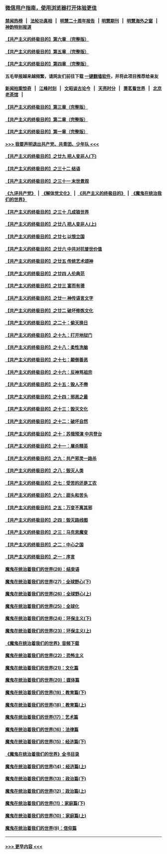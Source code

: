 ### [微信用户指南，使用浏览器打开体验更佳](https://github.com/gfw-breaker/banned-news1/blob/master/indexes/wechat-guide.md?t=0)
#### [禁闻热榜](热点新闻.md?t=0)  &nbsp;&nbsp;|&nbsp;&nbsp; [法轮功真相](https://github.com/gfw-breaker/truth/blob/master/README.md?t=0) &nbsp;&nbsp;|&nbsp;&nbsp; [明慧二十周年报告](https://github.com/gfw-breaker/mh-reports/blob/master/README.md?t=0) &nbsp;&nbsp;|&nbsp;&nbsp;[明慧期刊](https://github.com/gfw-breaker/mh-qikan) &nbsp;&nbsp;|&nbsp;&nbsp; [明慧海外之窗](https://github.com/gfw-breaker/mh-news/blob/master/README.md?t=0) &nbsp;&nbsp;|&nbsp;&nbsp; [神韵特别报道](https://github.com/gfw-breaker/mh-news/blob/master/shenyun.md?t=0)
#### [【共产主义的终极目的】第六章 （完整版）](../pages/nsc422/n11428913.md?t=02122255) 
#### [【共产主义的终极目的】第五章 （完整版）](../pages/nsc422/n11428912.md?t=02122255) 
#### [【共产主义的终极目的】第四章 （完整版）](../pages/nsc422/n11428907.md?t=02122255) 
#### 五毛举报越来越频繁，请网友们前往下载 [一键翻墙软件](https://github.com/gfw-breaker/ssr-accounts)，并将此项目推荐给亲友
#### [新闻拍案惊奇](https://github.com/gfw-breaker/banned-news1/blob/master/pages/link4.md) &nbsp;&nbsp;|&nbsp;&nbsp; [江峰时刻](https://github.com/gfw-breaker/banned-news1/blob/master/pages/link4.md) &nbsp;&nbsp;|&nbsp;&nbsp; [文昭谈古论今](https://github.com/gfw-breaker/banned-news1/blob/master/pages/link4.md) &nbsp;&nbsp;|&nbsp;&nbsp; [天亮时分](https://github.com/gfw-breaker/banned-news1/blob/master/pages/link4.md) &nbsp;&nbsp;|&nbsp;&nbsp; [萧茗看世界](https://github.com/gfw-breaker/banned-news1/blob/master/pages/link4.md) &nbsp;&nbsp;|&nbsp;&nbsp; [北京老茶馆](https://github.com/gfw-breaker/banned-news1/blob/master/pages/link4.md) &nbsp;&nbsp;|&nbsp;&nbsp; 
#### [【共产主义的终极目的】第三章（完整版）](../pages/nsc422/n11428848.md?t=02122255) 
#### [【共产主义的终极目的】第二章（完整版）](../pages/nsc422/n11428831.md?t=02122255) 
#### [【共产主义的终极目的】第一章（完整版）](../pages/nsc422/n11417651.md?t=02122255) 
#### [>>> 我要声明退出共产党、共青团、少年队 <<<](https://github.com/begood0513/goodnews/blob/master/quit/letter.md) 
#### [【共产主义的终极目的】之廿九 把人变非人(下)](../pages/nsc422/n11344140.md?t=02122255) 
#### [【共产主义的终极目的】之三十二 结语](../pages/nsc422/n11360535.md?t=02122255) 
#### [【共产主义的终极目的】之三十一 末世景观](../pages/nsc422/n11351129.md?t=02122255) 
#### [《九评共产党》](https://github.com/begood0513/9ping.md/blob/master/README.md) &nbsp;|&nbsp; [《解体党文化》](../../../../jtdwh.md/blob/master/README.md)  &nbsp;|&nbsp; [《共产主义的终极目的》](../../../../gczydzjmd.md/blob/master/README.md) &nbsp;|&nbsp; [《魔鬼在统治我们的世界》](../../../../mgztzwmdsj.md/blob/master/README.md) 
#### [【共产主义的终极目的】之三十 几成狼世界](../pages/nsc422/n11348280.md?t=02122255) 
#### [【共产主义的终极目的】之廿八 把人变非人(上)](../pages/nsc422/n11340492.md?t=02122255) 
#### [【共产主义的终极目的】之廿七 以恨立国](../pages/nsc422/n11336944.md?t=02122255) 
#### [【共产主义的终极目的】之廿六 中共对抗普世价值](../pages/nsc422/n11324785.md?t=02122255) 
#### [【共产主义的终极目的】之廿五 传统艺术颂神](../pages/nsc422/n11296396.md?t=02122255) 
#### [【共产主义的终极目的】之廿四 人伦典范](../pages/nsc422/n11296397.md?t=02122255) 
#### [【共产主义的终极目的】之廿三 富而有德](../pages/nsc422/n11283598.md?t=02122255) 
#### [【共产主义的终极目的】之廿一 神传语言文字](../pages/nsc422/n11263265.md?t=02122255) 
#### [【共产主义的终极目的】之廿二 破坏修炼文化](../pages/nsc422/n11245728.md?t=02122255) 
#### [【共产主义的终极目的】之二十：偷天换日](../pages/nsc422/n11238846.md?t=02122255) 
#### [【共产主义的终极目的】之十九：打开地狱门](../pages/nsc422/n11206376.md?t=02122255) 
#### [【共产主义的终极目的】之十八：柔性洗脑](../pages/nsc422/n11199994.md?t=02122255) 
#### [【共产主义的终极目的】之十七：颠倒善恶](../pages/nsc422/n11179782.md?t=02122255) 
#### [【共产主义的终极目的】之十六：反神骂祖宗](../pages/nsc422/n11166798.md?t=02122255) 
#### [【共产主义的终极目的】之十五：毁人不倦](../pages/nsc422/n11166792.md?t=02122255) 
#### [【共产主义的终极目的】之十四：邪恶之最](../pages/nsc422/n11150249.md?t=02122255) 
#### [【共产主义的终极目的】之十三：毁灭文化](../pages/nsc422/n11135227.md?t=02122255) 
#### [【共产主义的终极目的】之十二：破坏自然](../pages/nsc422/n11135214.md?t=02122255) 
#### [【共产主义的终极目的】之十：苏俄预演 中共登台](../pages/nsc422/n11118424.md?t=02122255) 
#### [【共产主义的终极目的】之十一：屠杀精英](../pages/nsc422/n11118442.md?t=02122255) 
#### [【共产主义的终极目的】之九：共产邪灵一路杀](../pages/nsc422/n11114139.md?t=02122255) 
#### [【共产主义的终极目的】之八：毁灭人类](../pages/nsc422/n11108503.md?t=02122255) 
#### [【共产主义的终极目的】之七：受苦的还是工农](../pages/nsc422/n11101809.md?t=02122255) 
#### [【共产主义的终极目的】之六：甜头和苦头](../pages/nsc422/n11096971.md?t=02122255) 
#### [【共产主义的终极目的】之五：万变不离其邪](../pages/nsc422/n11091285.md?t=02122255) 
#### [【共产主义的终极目的】之四：毁灭路线图](../pages/nsc422/n11086284.md?t=02122255) 
#### [【共产主义的终极目的】之三：马克思魔变](../pages/nsc422/n11061941.md?t=02122255) 
#### [【共产主义的终极目的】之二：中心之国](../pages/nsc422/n11047728.md?t=02122255) 
#### [【共产主义的终极目的】之一：序言](../pages/nsc422/n11086077.md?t=02122255) 
#### [魔鬼在统治着我们的世界(28)：结束语](../pages/nsc422/n10936246.md?t=02122255) 
#### [魔鬼在统治着我们的世界(27)：全球野心(下)](../pages/nsc422/n10928319.md?t=02122255) 
#### [魔鬼在统治着我们的世界(26)：全球野心(上)](../pages/nsc422/n10900318.md?t=02122255) 
#### [魔鬼在统治着我们的世界(25)：全球化](../pages/nsc422/n10788205.md?t=02122255) 
#### [魔鬼在统治着我们的世界(24)：环保主义(下)](../pages/nsc422/n10695307.md?t=02122255) 
#### [魔鬼在统治着我们的世界(23)：环保主义(上)](../pages/nsc422/n10688613.md?t=02122255) 
#### [《魔鬼在统治着我们的世界》音频下载](../pages/nsc422/n10635553.md?t=02122255) 
#### [魔鬼在统治着我们的世界(22)：恐怖主义](../pages/nsc422/n10614727.md?t=02122255) 
#### [魔鬼在统治着我们的世界(21)：文化篇](../pages/nsc422/n10597706.md?t=02122255) 
#### [魔鬼在统治着我们的世界(20)：媒体篇](../pages/nsc422/n10586579.md?t=02122255) 
#### [魔鬼在统治着我们的世界(19)：教育篇(下)](../pages/nsc422/n10564808.md?t=02122255) 
#### [魔鬼在统治着我们的世界(18)：教育篇(上)](../pages/nsc422/n10526970.md?t=02122255) 
#### [魔鬼在统治着我们的世界(17)：艺术篇](../pages/nsc422/n10499093.md?t=02122255) 
#### [魔鬼在统治着我们的世界(16)：法律篇](../pages/nsc422/n10485969.md?t=02122255) 
#### [魔鬼在统治着我们的世界(15)：经济篇(下)](../pages/nsc422/n10469975.md?t=02122255) 
#### [《魔鬼在统治着我们的世界》全书目录](../pages/nsc422/n10464261.md?t=02122255) 
#### [魔鬼在统治着我们的世界(14)：经济篇(上)](../pages/nsc422/n10457370.md?t=02122255) 
#### [魔鬼在统治着我们的世界(13)：政治篇(下)](../pages/nsc422/n10448270.md?t=02122255) 
#### [魔鬼在统治着我们的世界(12)：政治篇(上)](../pages/nsc422/n10444576.md?t=02122255) 
#### [魔鬼在统治着我们的世界(11)：家庭篇(下)](../pages/nsc422/n10440961.md?t=02122255) 
#### [魔鬼在统治着我们的世界(10)：家庭篇(上)](../pages/nsc422/n10435448.md?t=02122255) 
#### [魔鬼在统治着我们的世界(9)：信仰篇](../pages/nsc422/n10432159.md?t=02122255) 

----
#### [ >>> 更早内容 <<< ](../indexes/nsc422-earlier.md)
